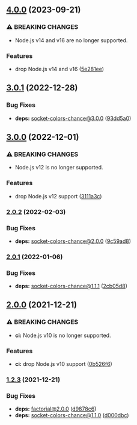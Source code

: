 ## [4.0.0](https://github.com/kenany/chromatic-orb/compare/3.0.1...4.0.0) (2023-09-21)


### ⚠ BREAKING CHANGES

* Node.js v14 and v16 are no longer supported.

### Features

* drop Node.js v14 and v16 ([5e281ee](https://github.com/kenany/chromatic-orb/commit/5e281eee326a05c23e0469d1e2518d14cea283af))

## [3.0.1](https://github.com/KenanY/chromatic-orb/compare/3.0.0...3.0.1) (2022-12-28)


### Bug Fixes

* **deps:** socket-colors-chance@3.0.0 ([93dd5a0](https://github.com/KenanY/chromatic-orb/commit/93dd5a07ca244bbff307a41fb8395413b5a30270))

## [3.0.0](https://github.com/KenanY/chromatic-orb/compare/2.0.2...3.0.0) (2022-12-01)


### ⚠ BREAKING CHANGES

* Node.js v12 is no longer supported.

### Features

* drop Node.js v12 support ([3111a3c](https://github.com/KenanY/chromatic-orb/commit/3111a3c9f26322916147cf8b6ad584d81333c13f))

### [2.0.2](https://github.com/KenanY/chromatic-orb/compare/2.0.1...2.0.2) (2022-02-03)


### Bug Fixes

* **deps:** socket-colors-chance@2.0.0 ([9c59ad8](https://github.com/KenanY/chromatic-orb/commit/9c59ad8c7f6ae68db1a4922d6f571b4cd50f68dd))

### [2.0.1](https://github.com/KenanY/chromatic-orb/compare/2.0.0...2.0.1) (2022-01-06)


### Bug Fixes

* **deps:** socket-colors-chance@1.1.1 ([2cb05d8](https://github.com/KenanY/chromatic-orb/commit/2cb05d806133eb6a54d5dc5d5df8cdfd0bb6bdd4))

## [2.0.0](https://github.com/KenanY/chromatic-orb/compare/1.2.3...2.0.0) (2021-12-21)


### ⚠ BREAKING CHANGES

* **ci:** Node.js v10 is no longer supported.

### Features

* **ci:** drop Node.js v10 support ([0b526f6](https://github.com/KenanY/chromatic-orb/commit/0b526f62c954155ab8ef7f76a6eacbdcb8a1518a))

### [1.2.3](https://github.com/KenanY/chromatic-orb/compare/1.2.2...1.2.3) (2021-12-21)


### Bug Fixes

* **deps:** factorial@2.0.0 ([d9878c6](https://github.com/KenanY/chromatic-orb/commit/d9878c681147e0234e8e82c541fc32e4455e0bfd))
* **deps:** socket-colors-chance@1.1.0 ([d000dbc](https://github.com/KenanY/chromatic-orb/commit/d000dbce19239512a5268fccbe889a3b12dde0aa))
